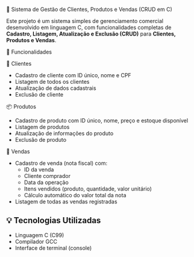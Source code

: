 💼 Sistema de Gestão de Clientes, Produtos e Vendas (CRUD em C)

Este projeto é um sistema simples de gerenciamento comercial desenvolvido em linguagem C, com funcionalidades completas de **Cadastro, Listagem, Atualização e Exclusão (CRUD)** para **Clientes, Produtos e Vendas**.

🧩 Funcionalidades

👤 Clientes
- Cadastro de cliente com ID único, nome e CPF
- Listagem de todos os clientes
- Atualização de dados cadastrais
- Exclusão de cliente

📦 Produtos
- Cadastro de produto com ID único, nome, preço e estoque disponível
- Listagem de produtos
- Atualização de informações do produto
- Exclusão de produto

🧾 Vendas
- Cadastro de venda (nota fiscal) com:
  - ID da venda
  - Cliente comprador
  - Data da operação
  - Itens vendidos (produto, quantidade, valor unitário)
  - Cálculo automático do valor total da nota
- Listagem de todas as vendas registradas

## 💡 Tecnologias Utilizadas
- Linguagem C (C99)
- Compilador GCC
- Interface de terminal (console)
